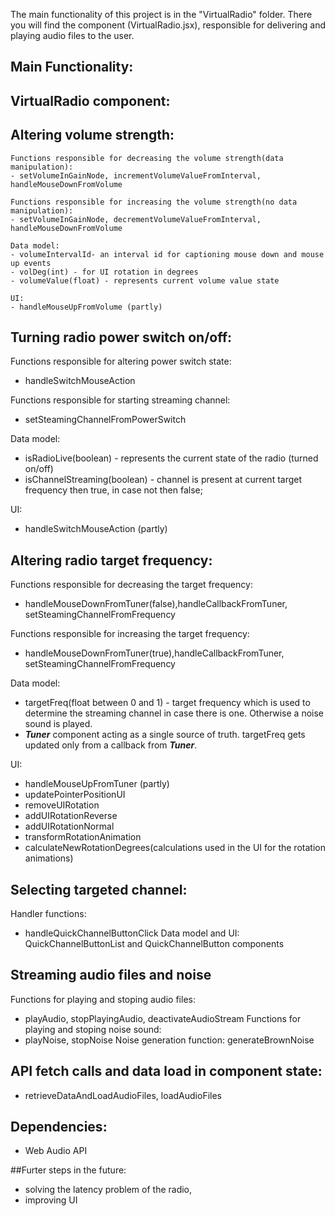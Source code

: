 The main functionality of this project is in the "VirtualRadio" folder. There you will find the component (VirtualRadio.jsx),
responsible for delivering and playing audio files to the user.

## Main Functionality:
## VirtualRadio component:
##  Altering volume strength:
    Functions responsible for decreasing the volume strength(data manipulation):
    - setVolumeInGainNode, incrementVolumeValueFromInterval, handleMouseDownFromVolume

    Functions responsible for increasing the volume strength(no data manipulation):
    - setVolumeInGainNode, decrementVolumeValueFromInterval, handleMouseDownFromVolume

    Data model:
    - volumeIntervalId- an interval id for captioning mouse down and mouse up events
    - volDeg(int) - for UI rotation in degrees
    - volumeValue(float) - represents current volume value state

    UI:
    - handleMouseUpFromVolume (partly)

##  Turning radio power switch on/off:
  Functions responsible for altering power switch state:
  -  handleSwitchMouseAction

  Functions responsible for starting streaming channel:
  - setSteamingChannelFromPowerSwitch

  Data model:
  - isRadioLive(boolean) - represents the current state of the radio (turned on/off)
  - isChannelStreaming(boolean) - channel is present at current target frequency then true, in case not then false;

  UI:
  - handleSwitchMouseAction (partly)

##  Altering radio target frequency:
  Functions responsible for decreasing the target frequency:
  - handleMouseDownFromTuner(false),handleCallbackFromTuner, setSteamingChannelFromFrequency

  Functions responsible for increasing the target frequency:
  - handleMouseDownFromTuner(true),handleCallbackFromTuner, setSteamingChannelFromFrequency

  Data model:
  - targetFreq(float between 0 and 1) - target frequency which is used to determine the streaming channel in case there is one. Otherwise a noise sound is played.
  - ***Tuner*** component acting as a single source of truth. targetFreq gets updated only from a callback from ***Tuner***.

  UI:
  - handleMouseUpFromTuner (partly)
  - updatePointerPositionUI
  - removeUIRotation
  - addUIRotationReverse
  - addUIRotationNormal
  - transformRotationAnimation
  - calculateNewRotationDegrees(calculations used in the UI for the rotation animations)


## Selecting targeted channel:
  Handler functions:
  - handleQuickChannelButtonClick
  Data model and UI: QuickChannelButtonList and QuickChannelButton components

##  Streaming audio files and noise
   Functions for playing and stoping audio files:
  - playAudio, stopPlayingAudio, deactivateAudioStream
  Functions for playing and stoping noise sound:
  - playNoise, stopNoise
  Noise generation function: generateBrownNoise

##  API fetch calls and data load in component state:
  - retrieveDataAndLoadAudioFiles, loadAudioFiles


## Dependencies:
- Web Audio API

##Furter steps in the future:
- solving the latency problem of the radio,
- improving UI

